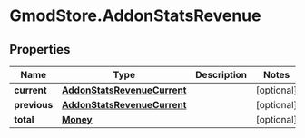 # GmodStore.AddonStatsRevenue

## Properties

Name | Type | Description | Notes
------------ | ------------- | ------------- | -------------
**current** | [**AddonStatsRevenueCurrent**](AddonStatsRevenueCurrent.md) |  | [optional] 
**previous** | [**AddonStatsRevenueCurrent**](AddonStatsRevenueCurrent.md) |  | [optional] 
**total** | [**Money**](Money.md) |  | [optional] 


